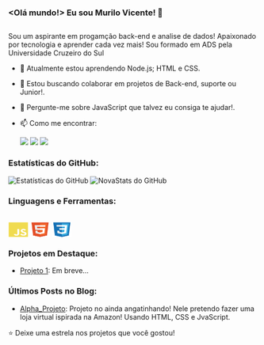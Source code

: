 ### <Olá mundo!> Eu sou Murilo Vicente! 👋
##
Sou um aspirante em progamção back-end e analise de dados! Apaixonado por tecnologia e aprender cada vez mais! Sou formado em ADS pela Universidade Cruzeiro do Sul

- 🌱 Atualmente estou aprendendo Node.js; HTML e CSS.
- 💼 Estou buscando colaborar em projetos de Back-end, suporte ou Junior!.
- 💬 Pergunte-me sobre JavaScript que talvez eu consiga te ajudar!.
- 📫 Como me encontrar:

  <div> 
  <a href="https://www.instagram.com/eaimuga/?theme=dark" target="_blank"><img src="https://img.shields.io/badge/-Instagram-%23E4405F?style=for-the-badge&logo=instagram&logoColor=white" target="_blank"></a>
  <a href = "mailto:m.vicentemachado2211@gmail.com"><img src="https://img.shields.io/badge/-Gmail-%23333?style=for-the-badge&logo=gmail&logoColor=white" target="_blank"></a>
  <a href="https://www.linkedin.com/in/murilo-vicente-machado-37a69320b/" target="_blank"><img src="https://img.shields.io/badge/-LinkedIn-%230077B5?style=for-the-badge&logo=linkedin&logoColor=white" target="_blank"></a> 
  
</div>
  
### Estatísticas do GitHub:

![Estatísticas do GitHub](https://github-readme-stats.vercel.app/api?username=mug4Dev&show_icons=true&theme=dracula)
![NovaStats do GitHub](https://github-readme-stats.vercel.app/api/top-langs/?username=mug4Dev&layout=compact&langs_count=16&theme=dracula)

### Linguagens e Ferramentas:

<div style="display: inline_block"><br>
  <img align="center" alt="Rafa-Js" height="30" width="40" src="https://raw.githubusercontent.com/devicons/devicon/master/icons/javascript/javascript-plain.svg">
  <img align="center" alt="Rafa-HTML" height="30" width="40" src="https://raw.githubusercontent.com/devicons/devicon/master/icons/html5/html5-original.svg">
  <img align="center" alt="Rafa-CSS" height="30" width="40" src="https://raw.githubusercontent.com/devicons/devicon/master/icons/css3/css3-original.svg">
</div>


### Projetos em Destaque:

- [Projeto 1](link_projeto1): Em breve...


### Últimos Posts no Blog:

- [Alpha_Projeto](https://github.com/mug4Dev/Alpha_Projeto): Projeto no ainda angatinhando! Nele pretendo fazer uma loja virtual ispirada na Amazon! Usando HTML, CSS e JvaScript.

⭐️ Deixe uma estrela nos projetos que você gostou!
